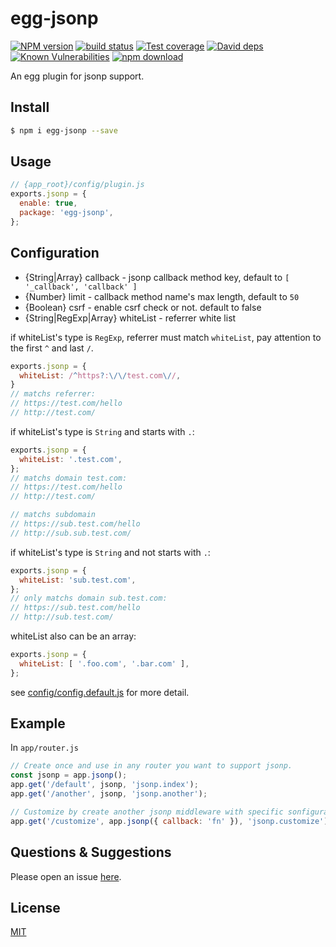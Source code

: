 # egg-jsonp

[![NPM version][npm-image]][npm-url]
[![build status][travis-image]][travis-url]
[![Test coverage][codecov-image]][codecov-url]
[![David deps][david-image]][david-url]
[![Known Vulnerabilities][snyk-image]][snyk-url]
[![npm download][download-image]][download-url]

[npm-image]: https://img.shields.io/npm/v/egg-jsonp.svg?style=flat-square
[npm-url]: https://npmjs.org/package/egg-jsonp
[travis-image]: https://img.shields.io/travis/eggjs/egg-jsonp.svg?style=flat-square
[travis-url]: https://travis-ci.org/eggjs/egg-jsonp
[codecov-image]: https://img.shields.io/codecov/c/github/eggjs/egg-jsonp.svg?style=flat-square
[codecov-url]: https://codecov.io/github/eggjs/egg-jsonp?branch=master
[david-image]: https://img.shields.io/david/eggjs/egg-jsonp.svg?style=flat-square
[david-url]: https://david-dm.org/eggjs/egg-jsonp
[snyk-image]: https://snyk.io/test/npm/egg-jsonp/badge.svg?style=flat-square
[snyk-url]: https://snyk.io/test/npm/egg-jsonp
[download-image]: https://img.shields.io/npm/dm/egg-jsonp.svg?style=flat-square
[download-url]: https://npmjs.org/package/egg-jsonp

An egg plugin for jsonp support.

## Install

```bash
$ npm i egg-jsonp --save
```

## Usage

```js
// {app_root}/config/plugin.js
exports.jsonp = {
  enable: true,
  package: 'egg-jsonp',
};
```

## Configuration

* {String|Array} callback - jsonp callback method key, default to `[ '_callback', 'callback' ]`
* {Number} limit - callback method name's max length, default to `50`
* {Boolean} csrf - enable csrf check or not. default to false
* {String|RegExp|Array} whiteList - referrer white list

if whiteList's type is `RegExp`, referrer must match `whiteList`, pay attention to the first `^` and last `/`.

```js
exports.jsonp = {
  whiteList: /^https?:\/\/test.com\//,
}
// matchs referrer:
// https://test.com/hello
// http://test.com/
```

if whiteList's type is `String` and starts with `.`:

```js
exports.jsonp = {
  whiteList: '.test.com',
};
// matchs domain test.com:
// https://test.com/hello
// http://test.com/

// matchs subdomain
// https://sub.test.com/hello
// http://sub.sub.test.com/
```

if whiteList's type is `String` and not starts with `.`:

```js
exports.jsonp = {
  whiteList: 'sub.test.com',
};
// only matchs domain sub.test.com:
// https://sub.test.com/hello
// http://sub.test.com/
```

whiteList also can be an array:

```js
exports.jsonp = {
  whiteList: [ '.foo.com', '.bar.com' ],
};
```

see [config/config.default.js](config/config.default.js) for more detail.

## Example

In `app/router.js`

```js
// Create once and use in any router you want to support jsonp.
const jsonp = app.jsonp();
app.get('/default', jsonp, 'jsonp.index');
app.get('/another', jsonp, 'jsonp.another');

// Customize by create another jsonp middleware with specific sonfigurations.
app.get('/customize', app.jsonp({ callback: 'fn' }), 'jsonp.customize');
```

## Questions & Suggestions

Please open an issue [here](https://github.com/eggjs/egg/issues).

## License

[MIT](LICENSE)
